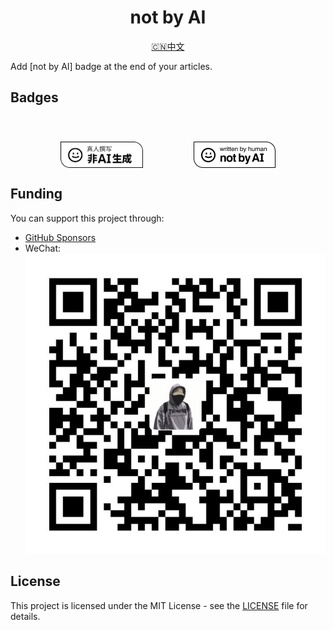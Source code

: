 # <center> not by AI

<p align="center">
  <a href="README.md">🇨🇳中文</a>
</p>

Add [not by AI] badge at the end of your articles.

## Badges

<div style="display: flex;align-items: center;justify-content: space-evenly;padding-top: 40px;">
  <img src="asset/notbyai_zh_CN.png" alt="真人撰写" style="height: 42px;">
  <img src="asset/notbyai_en.png" alt="written by human" style="height: 42px;">
</div>

## Funding

You can support this project through:

*   [GitHub Sponsors](https://github.com/sponsors/l1cardo)
*   WeChat: [![WeChat Pay](https://raw.githubusercontent.com/L1cardo/Image-Hosting/master/donate/wechat.jpg)](https://raw.githubusercontent.com/L1cardo/Image-Hosting/master/donate/wechat.jpg)

## License

This project is licensed under the MIT License - see the [LICENSE](LICENSE) file for details.
